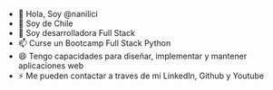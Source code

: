 - 👋 Hola, Soy @nanilici
- 🌱 Soy de Chile
- 💞️ Soy desarrolladora Full Stack
- 📫 Curse un Bootcamp Full Stack Python
- 😄 Tengo capacidades para diseñar, implementar y mantener aplicaciones web
- ⚡ Me pueden contactar a traves de mi LinkedIn, Github y Youtube

<!---
nanilici/nanilici is a ✨ special ✨ repository because its `README.md` (this file) appears on your GitHub profile.
You can click the Preview link to take a look at your changes.
--->
